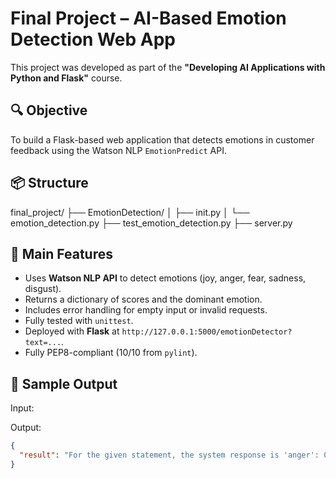 # Final Project – AI-Based Emotion Detection Web App

This project was developed as part of the **"Developing AI Applications with Python and Flask"** course.

## 🔍 Objective

To build a Flask-based web application that detects emotions in customer feedback using the Watson NLP `EmotionPredict` API.

## 📦 Structure

final_project/
├── EmotionDetection/
│ ├── init.py
│ └── emotion_detection.py
├── test_emotion_detection.py
├── server.py


## 🧠 Main Features

- Uses **Watson NLP API** to detect emotions (joy, anger, fear, sadness, disgust).
- Returns a dictionary of scores and the dominant emotion.
- Includes error handling for empty input or invalid requests.
- Fully tested with `unittest`.
- Deployed with **Flask** at `http://127.0.0.1:5000/emotionDetector?text=...`.
- Fully PEP8-compliant (10/10 from `pylint`).

## 🧪 Sample Output

Input:


Output:

```json
{
  "result": "For the given statement, the system response is 'anger': 0.0012, 'disgust': 0.0005, 'fear': 0.0023, 'joy': 0.9756 and 'sadness': 0.0204. The dominant emotion is joy."
}

